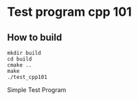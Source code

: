 # Test program cpp 101

## How to build
~~~
mkdir build
cd build
cmake ..
make
./test_cpp101
~~~
Simple Test Program